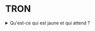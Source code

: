 # TRON

<details> 
  <summary>Qu'est-ce qui est jaune et qui attend ?</summary>
   Xi Jinping à la cantine du G20
</details>
